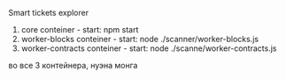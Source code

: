Smart tickets explorer

1. core conteiner - start: npm start
2. worker-blocks conteiner - start: node ./scanner/worker-blocks.js
3. worker-contracts conteiner - start: node ./scanne/worker-contracts.js

во все 3 контейнера, нуэна монга
